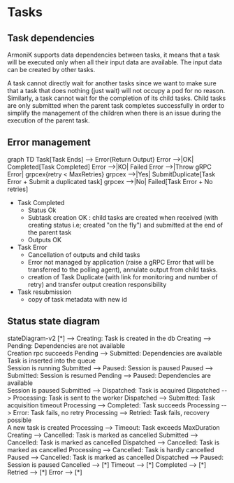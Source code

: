 # Tasks

## Task dependencies

ArmoniK supports data dependencies between tasks, it means that a task will be executed only when all their input data are available. The input data can be created by other tasks.

A task cannot directly wait for another tasks since we want to make sure that a task that does nothing (just wait) will not occupy a pod for no reason. Similarly, a task cannot wait for the completion of its child tasks. Child tasks are only submitted when the parent task completes successfully in order to simplify the management of the children when there is an issue during the execution of the parent task.

## Error management

<Mermaid>
graph TD
  Task[Task Ends] --> Error{Return Output}
  Error -->|OK| Completed[Task Completed]
  Error -->|KO| Failed
  Error -->|Throw gRPC Error| grpcex{retry < MaxRetries}
  grpcex -->|Yes| SubmitDuplicate[Task Error + Submit a duplicated task]
  grpcex -->|No| Failed[Task Error + No retries]
</Mermaid>

- Task Completed
  - Status Ok
  - Subtask creation OK : child tasks are created when received (with creating status i.e; created "on the fly") and submitted at the end of the parent task
  - Outputs OK
- Task Error
  - Cancellation of outputs and child tasks
  - Error not managed by application (raise a gRPC Error that will be transferred to the polling agent), annulate output from child tasks.
  - creation of Task Duplicate (with link for monitoring and number of retry) and transfer output creation responsibility
- Task resubmission
  - copy of task metadata with new id

## Status state diagram

<Mermaid>
stateDiagram-v2
    [*] --> Creating: Task is created in the db
    Creating --> Pending: Dependencies are not available<br/>Creation rpc succeeds
    Pending --> Submitted: Dependencies are available<br/>Task is inserted into the queue<br/>Session is running
    Submitted --> Paused: Session is paused
    Paused --> Submitted: Session is resumed
    Pending --> Paused: Dependencies are available<br/>Session is paused
    Submitted --> Dispatched: Task is acquired
    Dispatched --> Processing: Task is sent to the worker
    Dispatched --> Submitted: Task acquisition timeout
    Processing --> Completed: Task succeeds
    Processing --> Error: Task fails, no retry
    Processing --> Retried: Task fails, recovery possible<br/>A new task is created
    Processing --> Timeout: Task exceeds MaxDuration
    Creating --> Cancelled: Task is marked as cancelled
    Submitted --> Cancelled: Task is marked as cancelled
    Dispatched --> Cancelled: Task is marked as cancelled
    Processing --> Cancelled: Task is hardly cancelled
    Paused --> Cancelled: Task is marked as cancelled
    Dispatched --> Paused: Session is paused
    Cancelled --> [*]
    Timeout --> [*]
    Completed --> [*]
    Retried --> [*]
    Error --> [*]
</Mermaid>
